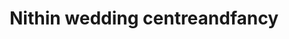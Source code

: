 ---
title: "Nithin wedding centreandfancy"
url: /thiruvananthapuram/nithin-wedding-centreandfancy/
shop: clothes
---